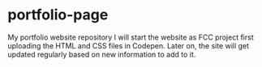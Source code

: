 # portfolio-page
My portfolio website repository
I will start the website as FCC project first uploading the HTML and CSS files in Codepen.
Later on, the site will get updated regularly based on new information to add to it. 